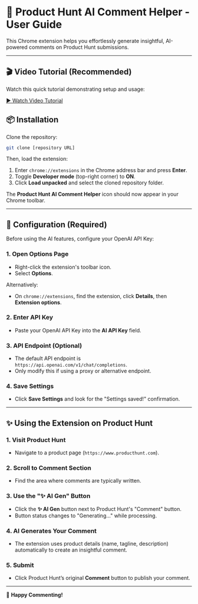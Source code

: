 # 🚀 Product Hunt AI Comment Helper - User Guide

This Chrome extension helps you effortlessly generate insightful, AI-powered comments on Product Hunt submissions.

---

## 🎬 Video Tutorial (Recommended)

Watch this quick tutorial demonstrating setup and usage:

[▶️ Watch Video Tutorial](https://github.com/yuanzhixiang/producthunt-comment-ai/raw/main/tutorial.mp4)

## 📦 Installation

Clone the repository:

```bash
git clone [repository URL]
```

Then, load the extension:

1. Enter `chrome://extensions` in the Chrome address bar and press **Enter**.
2. Toggle **Developer mode** (top-right corner) to **ON**.
3. Click **Load unpacked** and select the cloned repository folder.

The **Product Hunt AI Comment Helper** icon should now appear in your Chrome toolbar.

---

## 🔑 Configuration (Required)

Before using the AI features, configure your OpenAI API Key:

### 1. Open Options Page

* Right-click the extension's toolbar icon.
* Select **Options**.

Alternatively:

* On `chrome://extensions`, find the extension, click **Details**, then **Extension options**.

### 2. Enter API Key

* Paste your OpenAI API Key into the **AI API Key** field.

### 3. API Endpoint (Optional)

* The default API endpoint is `https://api.openai.com/v1/chat/completions`.
* Only modify this if using a proxy or alternative endpoint.

### 4. Save Settings

* Click **Save Settings** and look for the "Settings saved!" confirmation.

---

## ✨ Using the Extension on Product Hunt

### 1. Visit Product Hunt

* Navigate to a product page (`https://www.producthunt.com`).

### 2. Scroll to Comment Section

* Find the area where comments are typically written.

### 3. Use the "✨ AI Gen" Button

* Click the **✨ AI Gen** button next to Product Hunt's "Comment" button.
* Button status changes to "Generating..." while processing.

### 4. AI Generates Your Comment

* The extension uses product details (name, tagline, description) automatically to create an insightful comment.

### 5. Submit

* Click Product Hunt’s original **Comment** button to publish your comment.

---

🎉 **Happy Commenting!**
